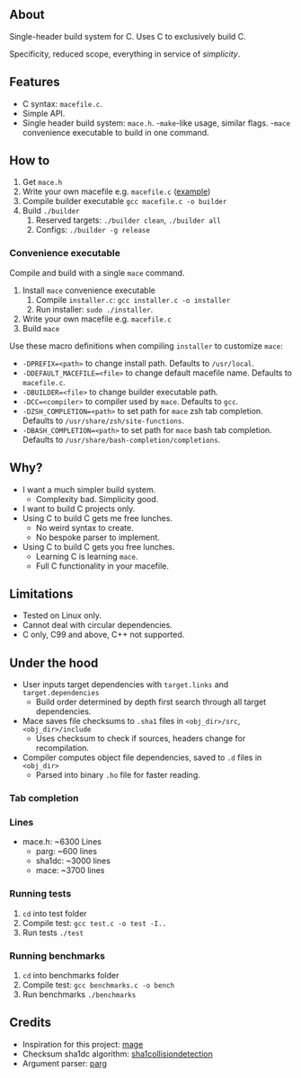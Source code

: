 
## About

Single-header build system for C.
Uses C to exclusively build C.

Specificity, reduced scope, everything in service of *simplicity*. 

## Features
- C syntax: `macefile.c`.
- Simple API.
- Single header build system: `mace.h`.
-`make`-like usage, similar flags.
-`mace` convenience executable to build in one command.

## How to
1. Get `mace.h`
2. Write your own macefile e.g. `macefile.c` ([example](https://github.com/Gabinou/mace/blob/master/example_macefile.c))
3. Compile builder executable `gcc macefile.c -o builder`
4. Build `./builder` 
    1. Reserved targets: `./builder clean`, `./builder all`
    2. Configs: `./builder -g release`

### Convenience executable
Compile and build with a single `mace` command.

1. Install `mace` convenience executable
    1. Compile `installer.c`: `gcc installer.c -o installer`
    2. Run installer: `sudo ./installer`. 
2. Write your own macefile e.g. `macefile.c`
3. Build `mace`

Use these macro definitions when compiling `installer` to customize `mace`:
- `-DPREFIX=<path>` to change install path. Defaults to `/usr/local`.
- `-DDEFAULT_MACEFILE=<file>` to change default macefile name. Defaults to `macefile.c`.
- `-DBUILDER=<file>` to change builder executable path.
- `-DCC=<compiler>` to compiler used by `mace`. Defaults to `gcc`.
- `-DZSH_COMPLETION=<path>` to set path for `mace` zsh tab completion. Defaults to `/usr/share/zsh/site-functions`.
- `-DBASH_COMPLETION=<path>` to set path for `mace` bash tab completion. Defaults to `/usr/share/bash-completion/completions`.

## Why?
- I want a much simpler build system.
    - Complexity bad. Simplicity good.
- I want to build C projects only.
- Using C to build C gets me free lunches.
    - No weird syntax to create.
    - No bespoke parser to implement.
- Using C to build C gets you free lunches.
    - Learning C is learning `mace`.
    - Full C functionality in your macefile.

## Limitations
- Tested on Linux only.
- Cannot deal with circular dependencies.
- C only, C99 and above, C++ not supported.

## Under the hood
- User inputs target dependencies with `target.links` and `target.dependencies`
    - Build order determined by depth first search through all target dependencies.
- Mace saves file checksums to `.sha1` files in `<obj_dir>/src`, `<obj_dir>/include`
    - Uses checksum to check if sources, headers change for recompilation.
- Compiler computes object file dependencies, saved to `.d` files in `<obj_dir>`
    - Parsed into binary `.ho` file for faster reading.
### Tab completion

### Lines
- mace.h: ~6300 Lines
    - parg:     ~600 lines
    - sha1dc:   ~3000 lines
    - mace:     ~3700 lines

### Running tests
1. `cd` into test folder
2. Compile test: `gcc test.c -o test -I..`
3. Run tests `./test`

### Running benchmarks
1. `cd` into benchmarks folder
2. Compile test: `gcc benchmarks.c -o bench`
3. Run benchmarks `./benchmarks`

## Credits
- Inspiration for this project: [mage](https://github.com/magefile/mage)
- Checksum sha1dc algorithm: [sha1collisiondetection](https://github.com/cr-marcstevens/sha1collisiondetection)
- Argument parser: [parg](https://github.com/jibsen/parg)
 